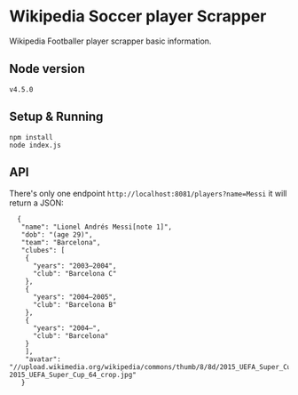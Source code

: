 # Wikipedia Soccer player Scrapper
Wikipedia Footballer player scrapper basic information. 

## Node version

`v4.5.0`

## Setup & Running

    npm install
    node index.js

## API

There's only one endpoint `http://localhost:8081/players?name=Messi` it will return a JSON:

      {
       "name": "Lionel Andrés Messi[note 1]",
       "dob": "(age 29)",
       "team": "Barcelona",
       "clubes": [
        {
          "years": "2003–2004",
          "club": "Barcelona C"
        },
        {
          "years": "2004–2005",
          "club": "Barcelona B"
        },
        {
          "years": "2004–",
          "club": "Barcelona"
        }
        ],
        "avatar": "//upload.wikimedia.org/wikipedia/commons/thumb/8/8d/2015_UEFA_Super_Cup_64_crop.jpg/220px-2015_UEFA_Super_Cup_64_crop.jpg"
       }
